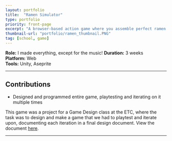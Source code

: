 ```yaml
---
layout: portfolio
title:  "Ramen Simulator"
type: portfolio
priority: front-page
excerpt: "A browser-based action game where you assemble perfect ramen bowls."
thumbnail-url: "portfolio/ramen_thumbnail.PNG"
tag: [school, game]
---
```


**Role:** I made everything, except for the music!
**Duration:** 3 weeks    
**Platform:** Web    
**Tools:** Unity, Aseprite   

<hr />

## Contributions
* Designed and programmed entire game, playtesting and iterating on it multiple times

This game was a project for a Game Design class at the ETC, where the task was to design and make a game that we had to playtest and iterate upon, documenting each iteration in a final design document. View the document [here](https://docs.google.com/document/d/1_Xm_zBV3S8PAwcNZOcbEk6QHAK-slVwGpNvr4ymxcWI/edit?usp=sharing).

<hr />
